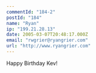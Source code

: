 ```yaml
---
commentId: "184-2"
postId: "184"
name: "Ryan"
ip: "199.21.28.13"
date: 2005-03-07T20:48:17.000Z
email: "rwgrier@ryangrier.com"
url: "http://www.ryangrier.com"
---
```

<p>Happy Birthday Kev!</p>